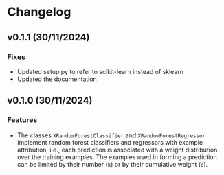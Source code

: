 # Changelog

## v0.1.1 (30/11/2024)

### Fixes

- Updated setup.py to refer to scikit-learn instead of sklearn
- Updated the documentation
	
## v0.1.0 (30/11/2024)

### Features

- The classes `XRandomForestClassifier` and `XRandomForestRegressor` implement random forest classifiers and regressors with example attribution, i.e., each prediction is associated with a weight distribution over the training examples. The examples used in forming a prediction can be limited by their number (`k`) or by their cumulative weight (`c`).

